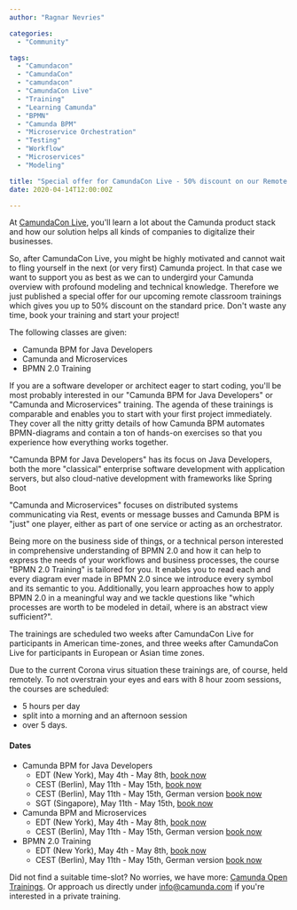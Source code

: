 ```yaml
---
author: "Ragnar Nevries"

categories:
  - "Community"

tags:
  - "Camundacon"
  - "CamundaCon"
  - "camundacon"
  - "CamundaCon Live"
  - "Training"
  - "Learning Camunda"
  - "BPMN"
  - "Camunda BPM"
  - "Microservice Orchestration"
  - "Testing"
  - "Workflow"
  - "Microservices"
  - "Modeling"

title: "Special offer for CamundaCon Live - 50% discount on our Remote Classroom Trainings"
date: 2020-04-14T12:00:00Z

---
```


At [CamundaCon Live](https://www.camundacon.com/live/), you'll learn a lot about the Camunda product stack and how our solution helps all kinds of companies to digitalize their businesses.

So, after CamundaCon Live, you might be highly motivated and cannot wait to fling yourself in the next (or very first) Camunda project.
In that case we want to support you as best as we can to undergird your Camunda overview with profound modeling and technical knowledge.
Therefore we just published a special offer for our upcoming remote classroom trainings which gives you up to 50% discount on the standard price.
Don't waste any time, book your training and start your project!
<!--more-->

The following classes are given:

- Camunda BPM for Java Developers
- Camunda and Microservices
- BPMN 2.0 Training

If you are a software developer or architect eager to start coding, you'll be most probably interested in our "Camunda BPM for Java Developers" or "Camunda and Microservices" training.
The agenda of these trainings is comparable and enables you to start with your first project immediately.
They cover all the nitty gritty details of how Camunda BPM automates BPMN-diagrams and contain a ton of hands-on exercises so that you experience how everything works together.

"Camunda BPM for Java Developers" has its focus on Java Developers, both the more "classical" enterprise software development with application servers, but also cloud-native development with frameworks like Spring Boot

"Camunda and Microservices" focuses on distributed systems communicating via Rest, events or message busses and Camunda BPM is "just" one player, either as part of one service or acting as an orchestrator.

Being more on the business side of things, or a technical person interested in comprehensive understanding of BPMN 2.0 and how it can help to express the needs of your workflows and business processes, the course "BPMN 2.0 Training" is tailored for you.
It enables you to read each and every diagram ever made in BPMN 2.0 since we introduce every symbol and its semantic to you.
Additionally, you learn approaches how to apply BPMN 2.0 in a meaningful way and we tackle questions like "which processes are worth to be modeled in detail, where is an abstract view sufficient?".

The trainings are scheduled two weeks after CamundaCon Live for participants in American time-zones, and three weeks after CamundaCon Live for participants in European or Asian time zones.

Due to the current Corona virus situation these trainings are, of course, held remotely.
To not overstrain your eyes and ears with 8 hour zoom sessions, the courses are scheduled:

- 5 hours per day
- split into a morning and an afternoon session
- over 5 days.

#### Dates

- Camunda BPM for Java Developers
  - EDT (New York), May 4th - May 8th, [book now](https://www.eventbrite.com/e/camunda-bpm-for-java-developers-remote-tickets-101328981712)
  - CEST (Berlin), May 11th - May 15th, [book now](https://www.eventbrite.com/e/camunda-bpm-for-java-developers-remote-tickets-101310368038)
  - CEST (Berlin), May 11th - May 15th, German version [book now](https://www.eventbrite.com/e/camunda-bpm-fur-java-entwickler-remote-tickets-82794583829)
  - SGT (Singapore), May 11th - May 15th, [book now](https://www.eventbrite.com/e/camunda-bpm-for-java-developers-remote-tickets-101317336882)
- Camunda BPM and Microservices
  - EDT (New York), May 4th - May 8th, [book now](https://www.eventbrite.com/e/camunda-bpm-and-microservices-remote-tickets-101332606554)
  - CEST (Berlin), May 11th - May 15th, German version [book now](https://www.eventbrite.com/e/camunda-bpm-in-microservice-umgebungen-remote-tickets-101313393086)
- BPMN 2.0 Training
  - EDT (New York), May 4th - May 8th, [book now](https://www.eventbrite.com/e/bpmn-20-training-tickets-94153051311)
  - CEST (Berlin), May 11th - May 15th, German version [book now](https://www.eventbrite.com/e/praxiskurs-bpmn-20-remote-tickets-82796507583)

Did not find a suitable time-slot?
No worries, we have more: [Camunda Open Trainings](https://camunda.com/services/training/).
Or approach us directly under info@camunda.com if you're interested in a private training.

